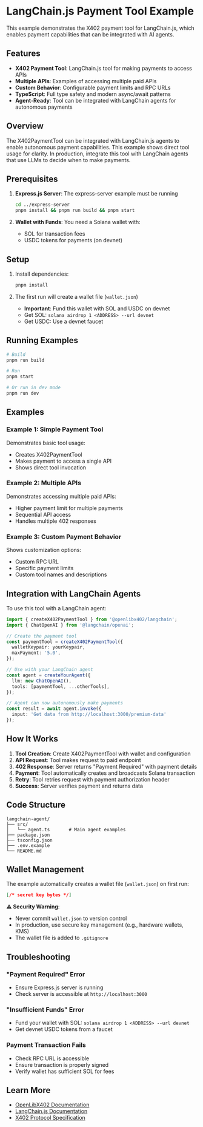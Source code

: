 # LangChain.js Payment Tool Example

This example demonstrates the X402 payment tool for LangChain.js, which enables payment capabilities that can be integrated with AI agents.

## Features

- **X402 Payment Tool**: LangChain.js tool for making payments to access APIs
- **Multiple APIs**: Examples of accessing multiple paid APIs
- **Custom Behavior**: Configurable payment limits and RPC URLs
- **TypeScript**: Full type safety and modern async/await patterns
- **Agent-Ready**: Tool can be integrated with LangChain agents for autonomous payments

## Overview

The X402PaymentTool can be integrated with LangChain.js agents to enable autonomous payment capabilities. This example shows direct tool usage for clarity. In production, integrate this tool with LangChain agents that use LLMs to decide when to make payments.

## Prerequisites

1. **Express.js Server**: The express-server example must be running
   ```bash
   cd ../express-server
   pnpm install && pnpm run build && pnpm start
   ```

2. **Wallet with Funds**: You need a Solana wallet with:
   - SOL for transaction fees
   - USDC tokens for payments (on devnet)

## Setup

1. Install dependencies:
   ```bash
   pnpm install
   ```

2. The first run will create a wallet file (`wallet.json`)
   - **Important**: Fund this wallet with SOL and USDC on devnet
   - Get SOL: `solana airdrop 1 <ADDRESS> --url devnet`
   - Get USDC: Use a devnet faucet

## Running Examples

```bash
# Build
pnpm run build

# Run
pnpm start

# Or run in dev mode
pnpm run dev
```

## Examples

### Example 1: Simple Payment Tool

Demonstrates basic tool usage:
- Creates X402PaymentTool
- Makes payment to access a single API
- Shows direct tool invocation

### Example 2: Multiple APIs

Demonstrates accessing multiple paid APIs:
- Higher payment limit for multiple payments
- Sequential API access
- Handles multiple 402 responses

### Example 3: Custom Payment Behavior

Shows customization options:
- Custom RPC URL
- Specific payment limits
- Custom tool names and descriptions

## Integration with LangChain Agents

To use this tool with a LangChain agent:

```typescript
import { createX402PaymentTool } from '@openlibx402/langchain';
import { ChatOpenAI } from '@langchain/openai';

// Create the payment tool
const paymentTool = createX402PaymentTool({
  walletKeypair: yourKeypair,
  maxPayment: '5.0',
});

// Use with your LangChain agent
const agent = createYourAgent({
  llm: new ChatOpenAI(),
  tools: [paymentTool, ...otherTools],
});

// Agent can now autonomously make payments
const result = await agent.invoke({
  input: 'Get data from http://localhost:3000/premium-data'
});
```

## How It Works

1. **Tool Creation**: Create X402PaymentTool with wallet and configuration
2. **API Request**: Tool makes request to paid endpoint
3. **402 Response**: Server returns "Payment Required" with payment details
4. **Payment**: Tool automatically creates and broadcasts Solana transaction
5. **Retry**: Tool retries request with payment authorization header
6. **Success**: Server verifies payment and returns data

## Code Structure

```
langchain-agent/
├── src/
│   └── agent.ts       # Main agent examples
├── package.json
├── tsconfig.json
├── .env.example
└── README.md
```

## Wallet Management

The example automatically creates a wallet file (`wallet.json`) on first run:

```json
[/* secret key bytes */]
```

**⚠️ Security Warning**:
- Never commit `wallet.json` to version control
- In production, use secure key management (e.g., hardware wallets, KMS)
- The wallet file is added to `.gitignore`

## Troubleshooting

### "Payment Required" Error
- Ensure Express.js server is running
- Check server is accessible at `http://localhost:3000`

### "Insufficient Funds" Error
- Fund your wallet with SOL: `solana airdrop 1 <ADDRESS> --url devnet`
- Get devnet USDC tokens from a faucet

### Payment Transaction Fails
- Check RPC URL is accessible
- Ensure transaction is properly signed
- Verify wallet has sufficient SOL for fees

## Learn More

- [OpenLibX402 Documentation](../../../README.md)
- [LangChain.js Documentation](https://js.langchain.com)
- [X402 Protocol Specification](https://www.x402.org)
